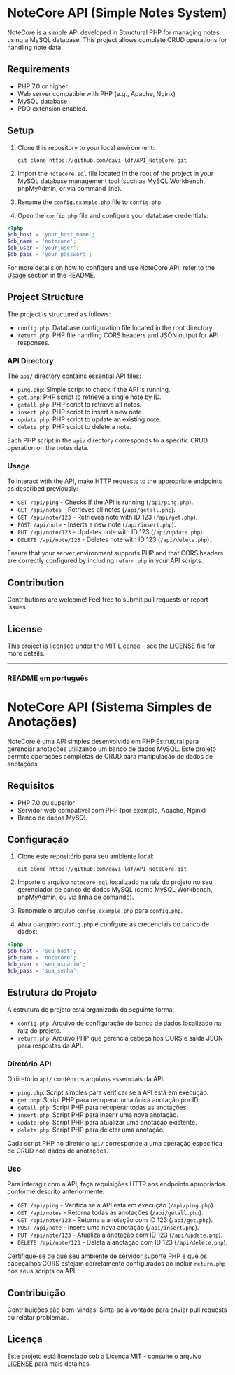 # NoteCore API (Simple Notes System)

NoteCore is a simple API developed in Structural PHP for managing notes using a MySQL database. This project allows complete CRUD operations for handling note data.

## Requirements

- PHP 7.0 or higher
- Web server compatible with PHP (e.g., Apache, Nginx)
- MySQL database
- PDO extension enabled.

## Setup

1. Clone this repository to your local environment:

    `git clone https://github.com/davi-ldf/API_NoteCore.git`


2. Import the `notecore.sql` file located in the root of the project in your MySQL database management tool (such as MySQL Workbench, phpMyAdmin, or via command line).


3. Rename the `config.example.php` file to `config.php`.


4. Open the `config.php` file and configure your database credentials:

```php
<?php
$db_host = 'your_host_name';
$db_name = 'notecore';
$db_user = 'your_user';
$db_pass = 'your_password';

```






For more details on how to configure and use NoteCore API, refer to the [Usage](#usage) section in the README.


## Project Structure

The project is structured as follows:

- `config.php`: Database configuration file located in the root directory.
- `return.php`: PHP file handling CORS headers and JSON output for API responses.

### API Directory

The `api/` directory contains essential API files:

- `ping.php`: Simple script to check if the API is running.
- `get.php`: PHP script to retrieve a single note by ID.
- `getall.php`: PHP script to retrieve all notes.
- `insert.php`: PHP script to insert a new note.
- `update.php`: PHP script to update an existing note.
- `delete.php`: PHP script to delete a note.

Each PHP script in the `api/` directory corresponds to a specific CRUD operation on the notes data.

### Usage

To interact with the API, make HTTP requests to the appropriate endpoints as described previously:

- `GET /api/ping` - Checks if the API is running (`/api/ping.php`).
- `GET /api/notes` - Retrieves all notes (`/api/getall.php`).
- `GET /api/note/123` - Retrieves note with ID 123 (`/api/get.php`).
- `POST /api/note` - Inserts a new note (`/api/insert.php`).
- `PUT /api/note/123` - Updates note with ID 123 (`/api/update.php`).
- `DELETE /api/note/123` - Deletes note with ID 123 (`/api/delete.php`).

Ensure that your server environment supports PHP and that CORS headers are correctly configured by including `return.php` in your API scripts.

## Contribution

Contributions are welcome! Feel free to submit pull requests or report issues.

## License

This project is licensed under the MIT License - see the [LICENSE](LICENSE) file for more details.


____________________________________________________________________________________________________________________________________________________________________________________________________________________


### README em português


# NoteCore API (Sistema Simples de Anotações)

NoteCore é uma API simples desenvolvida em PHP Estrutural para gerenciar anotações utilizando um banco de dados MySQL. Este projeto permite operações completas de CRUD para manipulação de dados de anotações.

## Requisitos

- PHP 7.0 ou superior
- Servidor web compatível com PHP (por exemplo, Apache, Nginx)
- Banco de dados MySQL

## Configuração

1. Clone este repositório para seu ambiente local:


    `git clone https://github.com/davi-ldf/API_NoteCore.git`

2. Importe o arquivo `notecore.sql` localizado na raiz do projeto no seu gerenciador de banco de dados MySQL (como MySQL Workbench, phpMyAdmin, ou via linha de comando).

3. Renomeie o arquivo `config.example.php` para `config.php`.

4. Abra o arquivo `config.php` e configure as credenciais do banco de dados:

```php
<?php
$db_host = 'seu_host';
$db_name = 'notecore';
$db_user = 'seu_usuario';
$db_pass = 'sua_senha';

```

## Estrutura do Projeto

A estrutura do projeto está organizada da seguinte forma:

- `config.php`: Arquivo de configuração do banco de dados localizado na raiz do projeto.
- `return.php`: Arquivo PHP que gerencia cabeçalhos CORS e saída JSON para respostas da API.

### Diretório API

O diretório `api/` contém os arquivos essenciais da API:

- `ping.php`: Script simples para verificar se a API está em execução.
- `get.php`: Script PHP para recuperar uma única anotação por ID.
- `getall.php`: Script PHP para recuperar todas as anotações.
- `insert.php`: Script PHP para inserir uma nova anotação.
- `update.php`: Script PHP para atualizar uma anotação existente.
- `delete.php`: Script PHP para deletar uma anotação.

Cada script PHP no diretório `api/` corresponde a uma operação específica de CRUD nos dados de anotações.

### Uso

Para interagir com a API, faça requisições HTTP aos endpoints apropriados conforme descrito anteriormente:

- `GET /api/ping` - Verifica se a API está em execução (`/api/ping.php`).
- `GET /api/notes` - Retorna todas as anotações (`/api/getall.php`).
- `GET /api/note/123` - Retorna a anotação com ID 123 (`/api/get.php`).
- `POST /api/note` - Insere uma nova anotação (`/api/insert.php`).
- `PUT /api/note/123` - Atualiza a anotação com ID 123 (`/api/update.php`).
- `DELETE /api/note/123` - Deleta a anotação com ID 123 (`/api/delete.php`).

Certifique-se de que seu ambiente de servidor suporte PHP e que os cabeçalhos CORS estejam corretamente configurados ao incluir `return.php` nos seus scripts da API.

## Contribuição

Contribuições são bem-vindas! Sinta-se à vontade para enviar pull requests ou relatar problemas.

## Licença

Este projeto está licenciado sob a Licença MIT - consulte o arquivo [LICENSE](LICENSE) para mais detalhes.

